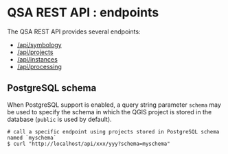 # QSA REST API : endpoints

The QSA REST API provides several endpoints:

* [/api/symbology](symbology.md)
* [/api/projects](projects.md)
* [/api/instances](instances.md)
* [/api/processing](processing.md)

## PostgreSQL schema

When PostgreSQL support is enabled, a query string parameter `schema` may be
used to specify the schema in which the QGIS project is stored in the database
(`public` is used by default).

```` console
# call a specific endpoint using projects stored in PostgreSQL schema named `myschema`
$ curl "http://localhost/api/xxx/yyy?schema=myschema"
````
